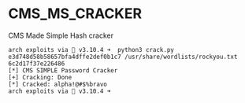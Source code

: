 # CMS_MS_CRACKER
CMS Made Simple Hash cracker

```
arch exploits via 🐍 v3.10.4 ➜  python3 crack.py e3d748d58b58657bfa4dffe2def0b1c7 /usr/share/wordlists/rockyou.txt 6c2d17f37e226486
[*] CMS SIMPLE Password Cracker
[+] Cracking: Done
[*] Cracked: alpha!@#$%bravo
arch exploits via 🐍 v3.10.4 ➜  
```
